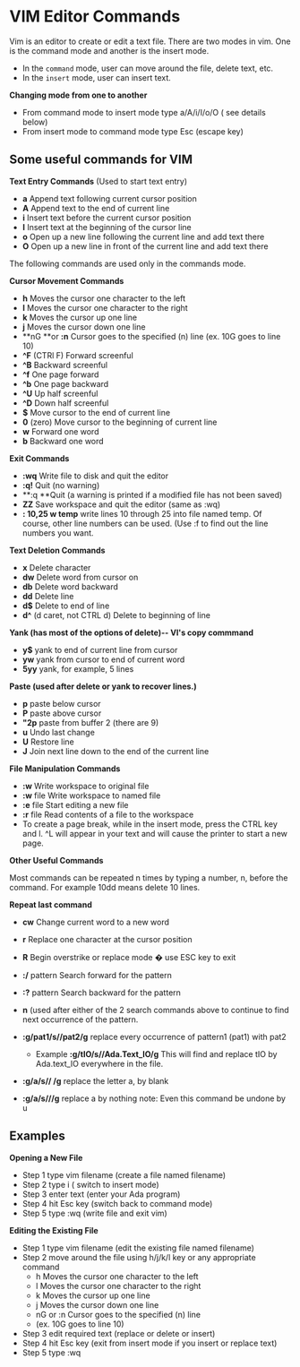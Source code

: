 # VIM Editor Commands

Vim is an editor to create or edit a text file. There are two modes in vim. One is the command mode and another is the insert mode.

- In the `command` mode, user can move around the file, delete text, etc.
- In the `insert` mode, user can insert text.

**Changing mode from one to another**

- From command mode to insert mode type a/A/i/I/o/O ( see details below)
- From insert mode to command mode type Esc (escape key)

## Some useful commands for VIM

**Text Entry Commands** (Used to start text entry)

- **a** Append text following current cursor position
- **A** Append text to the end of current line
- **i** Insert text before the current cursor position
- **I** Insert text at the beginning of the cursor line
- **o** Open up a new line following the current line and add text there
- **O** Open up a new line in front of the current line and add text there

The following commands are used only in the commands mode.

**Cursor Movement Commands**

- **h** Moves the cursor one character to the left
- **l** Moves the cursor one character to the right
- **k** Moves the cursor up one line
- **j** Moves the cursor down one line
- **nG **or **:n** Cursor goes to the specified (n) line (ex. 10G goes to line 10)
- **^F** (CTRl F) Forward screenful
- **^B** Backward screenful
- **^f** One page forward
- **^b** One page backward
- **^U** Up half screenful
- **^D** Down half screenful
- **$** Move cursor to the end of current line
- **0** (zero) Move cursor to the beginning of current line
- **w** Forward one word
- **b** Backward one word

**Exit Commands**

- **:wq** Write file to disk and quit the editor
- **:q!** Quit (no warning)
- **:q **Quit (a warning is printed if a modified file has not been saved)
- **ZZ** Save workspace and quit the editor (same as :wq)
- **: 10,25 w temp**  write lines 10 through 25 into file named temp. Of course, other line numbers can be used. (Use :f to find out the line numbers you want.

**Text Deletion Commands**

- **x**  Delete character
- **dw** Delete word from cursor on
- **db** Delete word backward
- **dd** Delete line
- **d$** Delete to end of line
- **d^** (d caret, not CTRL d) Delete to beginning of line

**Yank (has most of the options of delete)-- VI's copy commmand**

- **y$** yank to end of current line from cursor
- **yw** yank from cursor to end of current word
- **5yy** yank, for example, 5 lines

**Paste (used after delete or yank to recover lines.)**
- **p** paste below cursor
- **P** paste above cursor
- **"2p** paste from buffer 2 (there are 9)
- **u** Undo last change
- **U** Restore line
- **J** Join next line down to the end of the current line

**File Manipulation Commands**

- **:w** Write workspace to original file
- **:w** file Write workspace to named file
- **:e** file Start editing a new file
- **:r** file Read contents of a file to the workspace 
- To create a page break, while in the insert mode, press the CTRL key and l. ^L will appear in your text and will cause the printer to start a new page.

**Other Useful Commands**

Most commands can be repeated n times by typing a number, n, before the command. For example 10dd means delete 10 lines.

**Repeat last command**

- **cw** Change current word to a new word
- **r** Replace one character at the cursor position
- **R** Begin overstrike or replace mode � use ESC key to exit
- **:/** pattern Search forward for the pattern
- **:?** pattern Search backward for the pattern
- **n** (used after either of the 2 search commands above to continue to find next occurrence of the pattern.
- **:g/pat1/s//pat2/g** replace every occurrence of pattern1 (pat1) with pat2
  - Example **:g/tIO/s//Ada.Text_IO/g** This will find and replace tIO by Ada.text_IO everywhere in the file.

- **:g/a/s// /g** replace the letter a, by blank
- **:g/a/s///g** replace a by nothing note: Even this command be undone by u

## Examples

**Opening a New File**

- Step 1 type vim filename (create a file named filename)
- Step 2 type i ( switch to insert mode)
- Step 3 enter text (enter your Ada program)
- Step 4 hit Esc key (switch back to command mode)
- Step 5 type :wq (write file and exit vim)

 

**Editing the Existing File**

- Step 1 type vim filename (edit the existing file named filename)
- Step 2 move around the file using h/j/k/l key or any appropriate command
  - h Moves the cursor one character to the left
  - l Moves the cursor one character to the right
  - k Moves the cursor up one line
  - j Moves the cursor down one line
  - nG or :n Cursor goes to the specified (n) line
  - (ex. 10G goes to line 10)
- Step 3 edit required text (replace or delete or insert)
- Step 4 hit Esc key (exit from insert mode if you insert or replace text)
- Step 5 type :wq

